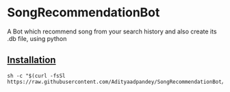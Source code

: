 # SongRecommendationBot
 A Bot which recommend song from your search history and also create its .db file, using python
 

## [Installation](#installation)
    
    
    sh -c "$(curl -fsSl https://raw.githubusercontent.com/Adityaadpandey/SongRecommendationBot/main/run.sh)"
